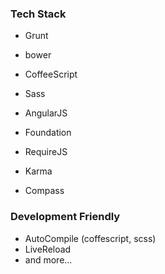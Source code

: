 ### Tech Stack

* Grunt
* bower

* CoffeeScript
* Sass

* AngularJS
* Foundation

* RequireJS
* Karma
* Compass

### Development Friendly

* AutoCompile (coffescript, scss)
* LiveReload
* and more...